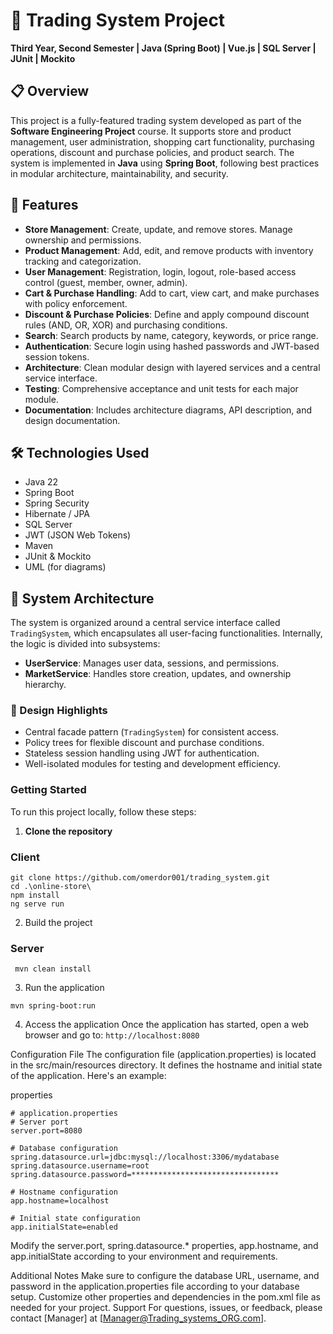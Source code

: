 # 🛒 Trading System Project

**Third Year, Second Semester | Java (Spring Boot) | Vue.js | SQL Server | JUnit | Mockito**

## 📋 Overview

This project is a fully-featured trading system developed as part of the **Software Engineering Project** course. It supports store and product management, user administration, shopping cart functionality, purchasing operations, discount and purchase policies, and product search. The system is implemented in **Java** using **Spring Boot**, following best practices in modular architecture, maintainability, and security.

## 🚀 Features

- **Store Management**: Create, update, and remove stores. Manage ownership and permissions.
- **Product Management**: Add, edit, and remove products with inventory tracking and categorization.
- **User Management**: Registration, login, logout, role-based access control (guest, member, owner, admin).
- **Cart & Purchase Handling**: Add to cart, view cart, and make purchases with policy enforcement.
- **Discount & Purchase Policies**: Define and apply compound discount rules (AND, OR, XOR) and purchasing conditions.
- **Search**: Search products by name, category, keywords, or price range.
- **Authentication**: Secure login using hashed passwords and JWT-based session tokens.
- **Architecture**: Clean modular design with layered services and a central service interface.
- **Testing**: Comprehensive acceptance and unit tests for each major module.
- **Documentation**: Includes architecture diagrams, API description, and design documentation.

## 🛠️ Technologies Used

- Java 22  
- Spring Boot  
- Spring Security  
- Hibernate / JPA  
- SQL Server  
- JWT (JSON Web Tokens)  
- Maven  
- JUnit & Mockito  
- UML (for diagrams)

## 🧱 System Architecture

The system is organized around a central service interface called `TradingSystem`, which encapsulates all user-facing functionalities. Internally, the logic is divided into subsystems:

- **UserService**: Manages user data, sessions, and permissions.
- **MarketService**: Handles store creation, updates, and ownership hierarchy.

### 🧩 Design Highlights

- Central facade pattern (`TradingSystem`) for consistent access.
- Policy trees for flexible discount and purchase conditions.
- Stateless session handling using JWT for authentication.
- Well-isolated modules for testing and development efficiency.

###  Getting Started

To run this project locally, follow these steps:

1.  **Clone the repository**
### Client
```http
git clone https://github.com/omerdor001/trading_system.git
cd .\online-store\
npm install
ng serve run
```

2. Build the project
### Server
```
 mvn clean install
 ```
3. Run the application
```
mvn spring-boot:run
```
4. Access the application
Once the application has started, open a web browser and go to: ```http://localhost:8080```

Configuration File
The configuration file (application.properties) is located in the src/main/resources directory. It defines the hostname and initial state of the application. Here's an example:

properties

```
# application.properties
# Server port
server.port=8080

# Database configuration
spring.datasource.url=jdbc:mysql://localhost:3306/mydatabase
spring.datasource.username=root
spring.datasource.password=*********************************

# Hostname configuration
app.hostname=localhost

# Initial state configuration
app.initialState=enabled

```
Modify the server.port, spring.datasource.* properties, app.hostname, and app.initialState according to your environment and requirements.

Additional Notes
Make sure to configure the database URL, username, and password in the application.properties file according to your database setup.
Customize other properties and dependencies in the pom.xml file as needed for your project.
Support
For questions, issues, or feedback, please contact [Manager] at [Manager@Trading_systems_ORG.com].


